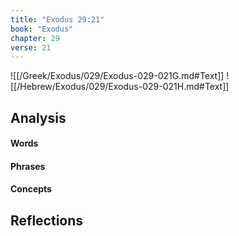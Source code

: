 ```yaml
---
title: "Exodus 29:21"
book: "Exodus"
chapter: 29
verse: 21
---
```

![[/Greek/Exodus/029/Exodus-029-021G.md#Text]]
![[/Hebrew/Exodus/029/Exodus-029-021H.md#Text]]

## Analysis

#### Words

#### Phrases

#### Concepts

## Reflections
